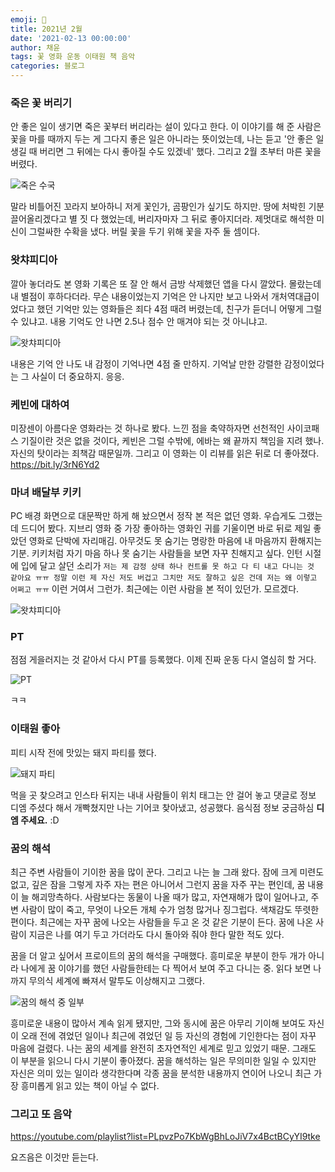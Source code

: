 ```yaml
---
emoji: 🌷
title: 2021년 2월
date: '2021-02-13 00:00:00'
author: 채윤
tags: 꽃 영화 운동 이태원 책 음악
categories: 블로그
---
```


### 죽은 꽃 버리기

안 좋은 일이 생기면 죽은 꽃부터 버리라는 설이 있다고 한다. 이 이야기를 해 준 사람은 꽃을 마를 때까지 두는 게 그다지 좋은 일은 아니라는 뜻이었는데, 나는 듣고 '안 좋은 일 생길 때 버리면 그 뒤에는 다시 좋아질 수도 있겠네' 했다. 그리고 2월 초부터 마른 꽃을 버렸다.

![죽은 수국](./dried_flower.jpeg)

말라 비틀어진 꼬라지 보아하니 저게 꽃인가, 곰팡인가 싶기도 하지만. 땅에 처박힌 기분 끌어올리겠다고 별 짓 다 했었는데, 버리자마자 그 뒤로 좋아지더라. 제멋대로 해석한 미신이 그럴싸한 수확을 냈다. 버릴 꽃을 두기 위해 꽃을 자주 둘 셈이다.

### 왓챠피디아

깔아 놓더라도 본 영화 기록은 또 잘 안 해서 금방 삭제했던 앱을 다시 깔았다. 몰랐는데 내 별점이 후하다더라. 무슨 내용이었는지 기억은 안 나지만 보고 나와서 개처역대급이었다고 했던 기억만 있는 영화들은 죄다 4점 때려 버렸는데, 친구가 듣더니 어떻게 그럴 수 있냐고. 내용 기억도 안 나면 2.5나 점수 안 매겨야 되는 것 아니냐고.

![왓챠피디아](./watchapedia.jpeg)

내용은 기억 안 나도 내 감정이 기억나면 4점 줄 만하지. 기억날 만한 강렬한 감정이었다는 그 사실이 더 중요하지. 응응.

### 케빈에 대하여

미장센이 아름다운 영화라는 것 하나로 봤다. 느낀 점을 축약하자면 선천적인 사이코패스 기질이란 것은 없을 것이다, 케빈은 그럴 수밖에, 에바는 왜 끝까지 책임을 지려 했나. 자신의 탓이라는 죄책감 때문일까. 그리고 이 영화는 이 리뷰를 읽은 뒤로 더 좋아졌다. https://bit.ly/3rN6Yd2

### 마녀 배달부 키키

PC 배경 화면으로 대문짝만 하게 해 놨으면서 정작 본 적은 없던 영화. 우습게도 그랬는데 드디어 봤다. 지브리 영화 중 가장 좋아하는 영화인 귀를 기울이면 바로 뒤로 제일 좋았던 영화로 단박에 자리매김. 아무것도 못 숨기는 명랑한 마음에 내 마음까지 환해지는 기분. 키키처럼 자기 마음 하나 못 숨기는 사람들을 보면 자꾸 친해지고 싶다. 인턴 시절에 입에 달고 살던 소리가 `저는 제 감정 상태 하나 컨트롤 못 하고 다 티 내고 다니는 것 같아요 ㅠㅠ 정말 이런 제 자신 저도 버겁고 그치만 저도 잘하고 싶은 건데 저는 왜 이렇고 어쩌고 ㅠㅠ` 이런 거여서 그런가. 최근에는 이런 사람을 본 적이 있던가. 모르겠다.

![왓챠피디아](./kiki.jpeg)

### PT

점점 게을러지는 것 같아서 다시 PT를 등록했다. 이제 진짜 운동 다시 열심히 할 거다.

![PT](./pt.jpeg)

ㅋㅋ

### 이태원 좋아

피티 시작 전에 맛있는 돼지 파티를 했다. 

![돼지 파티](./pig_party.jpeg)

먹을 곳 찾으려고 인스타 뒤지는 내내 사람들이 위치 태그는 안 걸어 놓고 댓글로 정보 디엠 주셨다 해서 개빡쳤지만 나는 기어코 찾아냈고, 성공했다. 음식점 정보 궁금하심 **디엠 주세요.** :D

### 꿈의 해석

최근 주변 사람들이 기이한 꿈을 많이 꾼다. 그리고 나는 늘 그래 왔다. 잠에 크게 미련도 없고, 깊은 잠을 그렇게 자주 자는 편은 아니어서 그런지 꿈을 자주 꾸는 편인데, 꿈 내용이 늘 해괴망측하다. 사람보다는 동물이 나올 때가 많고, 자연재해가 많이 일어나고, 주변 사람이 많이 죽고, 무엇이 나오든 개체 수가 엄청 많거나 징그럽다. 색채감도 뚜렷한 편이다. 최근에는 자꾸 꿈에 나오는 사람들을 두고 온 것 같은 기분이 든다. 꿈에 나온 사람이 지금은 나를 여기 두고 가더라도 다시 돌아와 줘야 한다 말한 적도 있다.

꿈을 더 알고 싶어서 프로이트의 꿈의 해석을 구매했다. 흥미로운 부분이 한두 개가 아니라 나에게 꿈 이야기를 했던 사람들한테는 다 찍어서 보여 주고 다니는 중. 읽다 보면 나까지 무의식 세계에 빠져서 말투도 이상해지고 그랬다.

![꿈의 해석 중 일부](./interpretation_of_dream.jpeg)

흥미로운 내용이 많아서 계속 읽게 됐지만, 그와 동시에 꿈은 아무리 기이해 보여도 자신이 오래 전에 겪었던 일이나 최근에 겪었던 일 등 자신의 경험에 기인한다는 점이 자꾸 마음에 걸렸다. 나는 꿈의 세계를 완전히 초자연적인 세계로 믿고 있었기 때문. 그래도 이 부분을 읽으니 다시 기분이 좋아졌다. 꿈을 해석하는 일은 무의미한 일일 수 있지만 자신은 의미 있는 일이라 생각한다며 각종 꿈을 분석한 내용까지 연이어 나오니 최근 가장 흥미롭게 읽고 있는 책이 아닐 수 없다.

### 그리고 또 음악

https://youtube.com/playlist?list=PLpvzPo7KbWgBhLoJiV7x4BctBCyYI9tke

요즈음은 이것만 듣는다.

